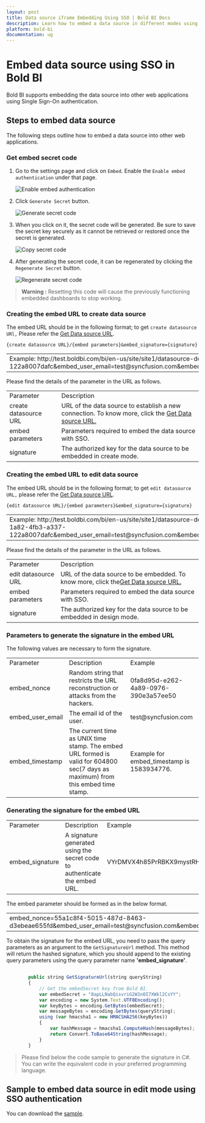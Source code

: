 ```yaml
---
layout: post
title: Data source iframe Embedding Using SSO | Bold BI Docs
description: Learn how to embed a data source in different modes using iFrame with Single Sign-on authentication. Also, find a sample to download.
platform: bold-bi
documentation: ug
---
```


# Embed data source using SSO in Bold BI

Bold BI supports embedding the data source into other web applications using Single Sign-On authentication.

## Steps to embed data source 

The following steps outline how to embed a data source into other web applications.

### Get embed secret code

1. Go to the settings page and click on `Embed`. Enable the `Enable embed authentication` under that page.

    ![Enable embed authentication](/static/assets/iFrame-based/images/enable-embed-option.png)

2. Click `Generate Secret` button.

    ![Generate secret code](/static/assets/iFrame-based/images/generate-secret-code.png)

3. When you click on it, the secret code will be generated. Be sure to save the secret key securely as it cannot be retrieved or restored once the secret is generated.                    

    ![Copy secret code](/static/assets/iFrame-based/images/copy-secret-code.png)

4. After generating the secret code, it can be regenerated by clicking the `Regenerate Secret` button.

    ![Regenerate secret code](/static/assets/iFrame-based/images/regenerate-secret-code.png)

> **Warning :** Resetting this code will cause the previously functioning embedded dashboards to stop working.
### Creating the embed URL to create data source

The embed URL should be in the following format; to get `create datasource URl,` Please refer the [Get Data source URL](/embedding-options/iframe-embedding/get-datasource-url/).

`{create datasource URL}/{embed parameters}&embed_signature={signature}`

<table>
<tr><td>Example: http://test.boldbi.com/bi/en-us/site/site1/datasource-designer/connection?embed_nonce=3e253410-1a82-4fb3-a337-122a8007dafc&embed_user_email=test@syncfusion.com&embeds=sdwd&embed_timestamp=1583928213&embed_signature=VYrDMVX4h85PrRBKX9mystRHYkU8z+HVC9bkVMc2qGY='</td></tr>
</table>

Please find the details of the parameter in the URL as follows. 

<table>
<tr>
<td>Parameter</td>
<td>Description</td>
</tr>

<tr>
<td>create datasource URL</td>
<td>URL of the data source to establish a new connection. To know more, click the <a href="/embedding-options/iframe-embedding/get-datasource-url/">Get Data source URL.</a></td>
</tr>

<tr>
<td>embed parameters</td>
<td>Parameters required to embed the data source with SSO.</td>
</tr>

<tr>
<td>signature</td>
<td>The authorized key for the data source to be embedded in create mode.</td>
</tr>
</table>

### Creating the embed URL to edit data source

The embed URL should be in the following format; to get `edit datasource URL,` please refer the [Get Data source URL](/embedding-options/iframe-embedding/get-datasource-url/).

`{edit datasource URL}/{embed parameters}&embed_signature={signature}`

<table>
<tr><td>Example: http://test.boldbi.com/bi/en-us/site/site1/datasource-designer/8428c9d9-85db-418c-b877-ea4495dcddd7/Personal%20Expense%20Analysis?embed_nonce=3e253410-1a82-4fb3-a337-122a8007dafc&embed_user_email=test@syncfusion.com&embeds=sdwd&embed_timestamp=1583928213&embed_signature=VYrDMVX4h85PrRBKX9mystRHYkU8z+HVC9bkVMc2qGY='</td></tr>
</table>

Please find the details of the parameter in the URL as follows. 

<table>
<tr>
<td>Parameter</td>
<td>Description</td>
</tr>

<tr>
<td>edit datasource URL</td>
<td>URL of the data source to be embedded. To know more, click the<a href="/embedding-options/iframe-embedding/get-datasource-url/">Get Data source URL.</a></td>
</tr>

<tr>
<td>embed parameters</td>
<td>Parameters required to embed the data source with SSO.</td>
</tr>

<tr>
<td>signature</td>
<td>The authorized key for the data source to be embedded in design mode.</td>
</tr>
</table>

### Parameters to generate the signature in the embed URL

The following values are necessary to form the signature.

<table>

<tr>
<td>Parameter</td>
<td>Description</td>
<td>Example</td>
</tr>

<tr>
<td>embed_nonce</td>
<td>Random string that restricts the URL reconstruction or attacks from the hackers.</td>
<td>0fa8d95d-e262-4a89-0976-390e3a57ee50</td>
</tr>

<tr>
<td>embed_user_email</td>
<td>The email id of the user.</td>
<td>test@syncfusion.com</td>
</tr>

<tr>
<td>embed_timestamp</td>
<td>The current time as UNIX time stamp. The embed URL formed is valid for 604800 sec(7 days as maximum) from this embed time stamp.</td>
<td>Example for embed_timestamp is 1583934776.</td>
</tr>
</table>

### Generating the signature for the embed URL

<table>

<tr>
<td>Parameter</td>
<td>Description</td>
<td>Example</td>
</tr>

<tr>
<td>embed_signature</td>
<td>A signature generated using the secret code to authenticate the embed URL.</td>
<td>VYrDMVX4h85PrRBKX9mystRHYkU8z+HVC9bkVMc2qGY=</td>
</tr>

</table>

The embed parameter should be formed as in the below format.

<table>
<tr>
<td>
embed_nonce=55a1c8f4-5015-487d-8463-d3ebeae655fd&embed_user_email=test@syncfusion.com&embed_timestamp=1583935418
</td></tr>
</table>

To obtain the signature for the embed URL, you need to pass the query parameters as an argument to the <code>GetSignatureUrl</code> method. This method will return the hashed signature, which you should append to the existing query parameters using the query parameter name <strong>'embed_signature'</strong>.

```js  
        
        public string GetSignatureUrl(string queryString)
        {
            // Get the embedSecret key from Bold BI.
            var embedSecret = "8apLLNabQisvriG2W1nOI7XWkl2CsYY";
            var encoding = new System.Text.UTF8Encoding();
            var keyBytes = encoding.GetBytes(embedSecret);
            var messageBytes = encoding.GetBytes(queryString);
            using (var hmacsha1 = new HMACSHA256(keyBytes))
            {
                var hashMessage = hmacsha1.ComputeHash(messageBytes);
                return Convert.ToBase64String(hashMessage);
            }
        }
```
> Please find below the code sample to generate the signature in C#. You can write the equivalent code in your preferred programming language.

## Sample to embed data source in edit mode using SSO authentication

You can download the [sample](https://www.syncfusion.com/downloads/support/directtrac/general/ze/EmbedDashboardUsingSSO-1689837049).